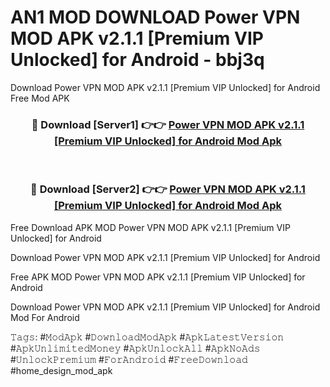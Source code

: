 # AN1 MOD DOWNLOAD Power VPN MOD APK v2.1.1 [Premium VIP Unlocked] for Android - bbj3q
Download Power VPN MOD APK v2.1.1 [Premium VIP Unlocked] for Android Free Mod APK

<div align="center">
<h3>🔴 Download [Server1] 👉👉 <a href="https://apk-comot.site?title=Power_VPN_MOD_APK_v2.1.1_[Premium_VIP_Unlocked]_for_Android">Power VPN MOD APK v2.1.1 [Premium VIP Unlocked] for Android Mod Apk</a></h3><br>

<h3>🔴 Download [Server2] 👉👉 <a href="https://apk-comot.site?title=Power_VPN_MOD_APK_v2.1.1_[Premium_VIP_Unlocked]_for_Android">Power VPN MOD APK v2.1.1 [Premium VIP Unlocked] for Android Mod Apk</a></h3>
</div>


Free Download APK MOD Power VPN MOD APK v2.1.1 [Premium VIP Unlocked] for Android

Download Power VPN MOD APK v2.1.1 [Premium VIP Unlocked] for Android 

Free APK MOD Power VPN MOD APK v2.1.1 [Premium VIP Unlocked] for Android 

Download Power VPN MOD APK v2.1.1 [Premium VIP Unlocked] for Android Mod For Android

𝚃𝚊𝚐𝚜: #𝙼𝚘𝚍𝙰𝚙𝚔 #𝙳𝚘𝚠𝚗𝚕𝚘𝚊𝚍𝙼𝚘𝚍𝙰𝚙𝚔 #𝙰𝚙𝚔𝙻𝚊𝚝𝚎𝚜𝚝𝚅𝚎𝚛𝚜𝚒𝚘𝚗 #𝙰𝚙𝚔𝚄𝚗𝚕𝚒𝚖𝚒𝚝𝚎𝚍𝙼𝚘𝚗𝚎𝚢 #𝙰𝚙𝚔𝚄𝚗𝚕𝚘𝚌𝚔𝙰𝚕𝚕 #𝙰𝚙𝚔𝙽𝚘𝙰𝚍𝚜 #𝚄𝚗𝚕𝚘𝚌𝚔𝙿𝚛𝚎𝚖𝚒𝚞𝚖 #𝙵𝚘𝚛𝙰𝚗𝚍𝚛𝚘𝚒𝚍 #𝙵𝚛𝚎𝚎𝙳𝚘𝚠𝚗𝚕𝚘𝚊𝚍 #home_design_mod_apk